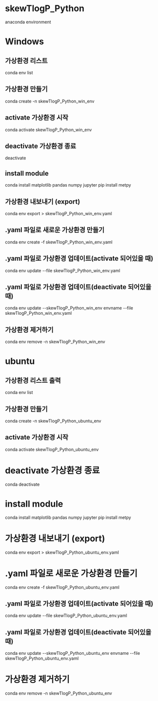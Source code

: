 # skewTlogP_Python
anaconda environment

# Windows
## 가상환경 리스트
conda env list

## 가상환경 만들기
conda create -n skewTlogP_Python_win_env

## activate 가상환경 시작
conda activate skewTlogP_Python_win_env

## deactivate 가상환경 종료
deactivate

## install module
conda install matplotlib pandas numpy jupyter
pip install metpy

## 가상환경 내보내기 (export)
conda env export > skewTlogP_Python_win_env.yaml

## .yaml 파일로 새로운 가상환경 만들기
conda env create -f skewTlogP_Python_win_env.yaml

## .yaml 파일로 가상환경 업데이트(activate 되어있을 때)
conda env update --file skewTlogP_Python_win_env.yaml

## .yaml 파일로 가상환경 업데이트(deactivate 되어있을 때)
conda env update --skewTlogP_Python_win_env envname --file skewTlogP_Python_win_env.yaml

## 가상환경 제거하기
conda env remove -n skewTlogP_Python_win_env


# ubuntu

## 가상환경 리스트 출력
conda env list

## 가상환경 만들기 
conda create -n skewTlogP_Python_ubuntu_env

## activate 가상환경 시작
conda activate skewTlogP_Python_ubuntu_env

# deactivate 가상환경 종료
conda deactivate

# install module
conda install matplotlib pandas numpy jupyter
pip install metpy

# 가상환경 내보내기 (export)
conda env export > skewTlogP_Python_ubuntu_env.yaml

# .yaml 파일로 새로운 가상환경 만들기
conda env create -f skewTlogP_Python_ubuntu_env.yaml

## .yaml 파일로 가상환경 업데이트(activate 되어있을 때)
conda env update --file skewTlogP_Python_ubuntu_env.yaml

## .yaml 파일로 가상환경 업데이트(deactivate 되어있을 때)
conda env update --skewTlogP_Python_ubuntu_env envname --file skewTlogP_Python_ubuntu_env.yaml

# 가상환경 제거하기
conda env remove -n skewTlogP_Python_ubuntu_env